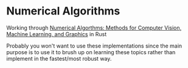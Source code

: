 # Numerical Algorithms

Working through [Numerical Algorthms: Methods for Computer Vision, Machine Learning, and Graphics](https://people.csail.mit.edu/jsolomon/share/book/numerical_book.pdf) in Rust

Probably you won't want to use these implementations since the main purpose is to use it to brush up on learning these topics rather than implement in the fastest/most robust way.

